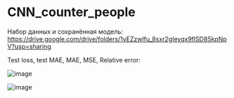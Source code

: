 # CNN_counter_people

Набор данных и сохранённая модель:
https://drive.google.com/drive/folders/1yEZzwlfu_8sxr2gIeyqx9flSD85kpNpV?usp=sharing

Test loss, test MAE, MAE, MSE, Relative error:

![image](https://user-images.githubusercontent.com/79151653/230731687-e93fc00d-7717-46bf-8f73-7b26fa83ff6f.png)

![image](https://github.com/EvelynAbilova/CNN_counter_people/assets/79151653/3054342d-83a4-43e4-885e-d7a542abf1b1)





